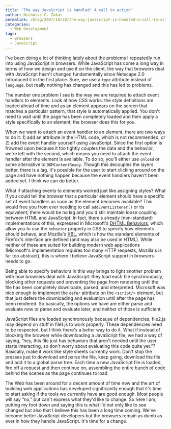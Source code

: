 ```yaml
---
title: 'The way JavaScript is handled: A call to action'
author: Nicholas C. Zakas
permalink: /blog/2007/10/20/the-way-javascript-is-handled-a-call-to-action/
categories:
  - Web Development
tags:
  - Browsers
  - JavaScript
---
```

I've been doing a lot of thinking lately about the problems I repeatedly run into using JavaScript in browsers. While JavaScript has come a long way in terms of how we design and use it on the client, the way that browsers deal with JavaScript hasn't changed fundamentally since Netscape 2.0 introduced it in the first place. Sure, we use a `type` attribute instead of `language`, but really nothing has changed and this has led to problems.

The number one problem I see is the way we are required to attach event handlers to elements. Look at how CSS works: the style definitions are loaded ahead of time and as an element appears on the screen that matches a particular pattern, that style is automatically applied. You don't need to wait until the page has been completely loaded and then apply a style specifically to an element; the browser does this for you.

When we want to attach an event handler to an element, there are two ways to do it: 1) add an attribute in the HTML code, which is not recommended, or 2) add the event handler yourself using JavaScript. Since the first option is frowned upon because it too tightly couples the data and the behavior, we're left with the second, which means you need to attach the event handler after the element is available. To do so, you'll either use `onload` or some alternative to `DOMContentReady`. Though this decouples the layers better, there is a lag. It's possible for the user to start clicking around on the page and have nothing happen because the event handlers haven't been added yet. I think we can do better.

What if attaching events to elements worked just like assigning styles? What if you could tell the browser that a particular element should have a specific set of event handlers as soon as the element becomes available? This would free you from ever needing to call `addEventListener()` or its equivalent; there would be no lag and you'd still maintain loose coupling between HTML and JavaScript. In fact, there's already (non-standard) implementations of this, expressed in Microsoft's <a title="Introduction to DHTML Behaviors" rel="external" href="http://msdn2.microsoft.com/en-us/library/ms531079.aspx">DHTML Behaviors</a>, which allow you to use the `behavior` property in CSS to specify how elements should behave, and Mozilla's <a title="XBL 1.0 Reference" rel="external" href="http://developer.mozilla.org/en/docs/XBL:XBL_1.0_Reference">XBL</a>, which is how the standard elements of Firefox's interface are defined (and may also be used in HTML). While neither of these are suited for building modern web applications (Microsoft's implementation requires too many HTTP requests, Mozilla's is far too abstract), this is where I believe JavaScript support in browsers needs to go.

Being able to specify behaviors in this way brings to light another problem with how browsers deal with JavaScript: they load each file synchronously, blocking other requests and preventing the page from rendering until the file has been completely downloade, parsed, and interpreted. Microsoft was nice enough to implement the `defer` attribute on the `<script/>` element, but that just defers the downloading and evaluation until after the page has been rendered. So basically, the options we have are either parse and evaluate now or parse and evaluate later, and neither of those is sufficient.

JavaScript files are loaded synchronously because of dependencies, file2.js may depend on stuff in file1.js to work properly. These dependencies need to be respected, but I think there's a better way to do it. What if instead of blocking the browser while downloading a JavaScript file, we had a way of saying, &#8220;hey, this file just has behaviors that aren't needed until the user starts interacting, so don't worry about evaluating this code quite yet.&#8221;? Basically, make it work like style sheets currently work. Don't stop the presses just to download and parse the file, keep going, download the file and add it to a global parse tree. Each time a new JavaScript file is loaded, fire off a request and then continue on, assembling the entire bunch of code behind the scenes as the page continues to load.

The Web has been around for a decent amount of time now and the art of building web applications has developed significantly enough that it's time to start asking if the tools we currently have are good enough. Most people will say &#8220;no,&#8221; but can't express what they'd like to change. So here I am, putting my foot down and saying this is what I'd not only like to see changed but also that I believe this has been a long time coming. We've become better JavaScript developers but the browsers remain as dumb as ever in how they handle JavaScript. It's time for a change.
